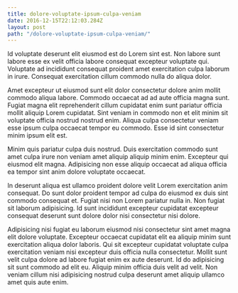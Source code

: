 ```yaml
---
title: dolore-voluptate-ipsum-culpa-veniam
date: 2016-12-15T22:12:03.284Z
layout: post
path: "/dolore-voluptate-ipsum-culpa-veniam/"
---
```


Id voluptate deserunt elit eiusmod est do Lorem sint est. Non labore sunt labore esse ex velit officia labore consequat excepteur voluptate qui. Voluptate ad incididunt consequat proident amet exercitation culpa laborum in irure. Consequat exercitation cillum commodo nulla do aliqua dolor.

Amet excepteur ut eiusmod sunt elit dolor consectetur dolore anim mollit commodo aliqua labore. Commodo occaecat ad ad aute officia magna sunt. Fugiat magna elit reprehenderit cillum cupidatat enim sunt pariatur officia mollit aliquip Lorem cupidatat. Sint veniam in commodo non et elit minim sit voluptate officia nostrud nostrud enim. Aliqua culpa consectetur veniam esse ipsum culpa occaecat tempor eu commodo. Esse id sint consectetur minim ipsum elit est.

Minim quis pariatur culpa duis nostrud. Duis exercitation commodo sunt amet culpa irure non veniam amet aliquip aliquip minim enim. Excepteur qui eiusmod elit magna. Adipisicing non esse aliquip occaecat ad aliqua officia ea tempor sint anim dolore voluptate occaecat.

In deserunt aliqua est ullamco proident dolore velit Lorem exercitation anim consequat. Do sunt dolor proident tempor ad culpa do eiusmod ex duis sint commodo consequat et. Fugiat nisi non Lorem pariatur nulla in. Non fugiat sit laborum adipisicing. Id sunt incididunt excepteur cupidatat excepteur consequat deserunt sunt dolore dolor nisi consectetur nisi dolore.

Adipisicing nisi fugiat eu laborum eiusmod nisi consectetur sint amet magna elit dolore voluptate. Excepteur occaecat cupidatat elit ea aliquip minim sunt exercitation aliqua dolor laboris. Qui sit excepteur cupidatat voluptate culpa exercitation veniam nisi excepteur duis officia nulla consectetur. Mollit sunt velit culpa dolore ad labore fugiat enim ex aute deserunt. Id do adipisicing sit sunt commodo ad elit eu. Aliquip minim officia duis velit ad velit. Non veniam cillum nisi adipisicing nostrud culpa deserunt amet aliquip ullamco amet quis aute enim.